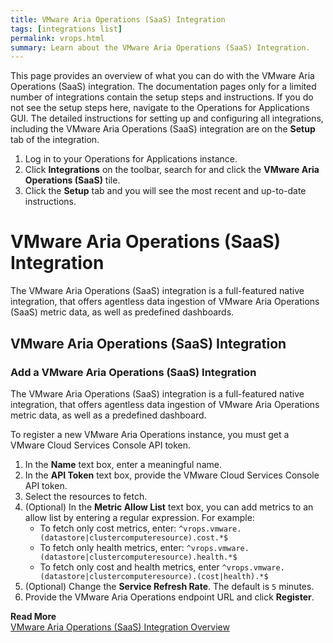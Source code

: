 ```yaml
---
title: VMware Aria Operations (SaaS) Integration
tags: [integrations list]
permalink: vrops.html
summary: Learn about the VMware Aria Operations (SaaS) Integration.
---
```


This page provides an overview of what you can do with the VMware Aria Operations (SaaS) integration. The documentation pages only for a limited number of integrations contain the setup steps and instructions. If you do not see the setup steps here, navigate to the Operations for Applications GUI. The detailed instructions for setting up and configuring all integrations, including the VMware Aria Operations (SaaS) integration are on the **Setup** tab of the integration.

1. Log in to your Operations for Applications instance. 
2. Click **Integrations** on the toolbar, search for and click the **VMware Aria Operations (SaaS)** tile. 
3. Click the **Setup** tab and you will see the most recent and up-to-date instructions.

# VMware Aria Operations (SaaS) Integration

The VMware Aria Operations (SaaS) integration is a full-featured native integration, that offers agentless data ingestion of VMware Aria Operations (SaaS) metric data, as well as predefined dashboards.

## VMware Aria Operations (SaaS) Integration



### Add a VMware Aria Operations (SaaS) Integration

The VMware Aria Operations (SaaS) integration is a full-featured native integration, that offers agentless data ingestion of VMware Aria Operations metric data, as well as a predefined dashboard.

To register a new VMware Aria Operations instance, you must get a VMware Cloud Services Console API token. 

1. In the **Name** text box, enter a meaningful name.
2. In the **API Token** text box, provide the VMware Cloud Services Console API token.
3. Select the resources to fetch.
4. (Optional) In the **Metric Allow List** text box, you can add metrics to an allow list by entering a regular expression. For example:
   * To fetch only cost metrics, enter: <code>^vrops.vmware.(datastore|clustercomputeresource).cost.*$</code>
   * To fetch only health metrics, enter: <code>^vrops.vmware.(datastore|clustercomputeresource).health.*$</code>
   * To fetch only cost and health metrics, enter <code>^vrops.vmware.(datastore|clustercomputeresource).(cost|health).*$</code>
5. (Optional) Change the **Service Refresh Rate**. The default is `5` minutes.
6. Provide the VMware Aria Operations endpoint URL and click **Register**.

**Read More**<br/>
  [VMware Aria Operations (SaaS) Integration Overview](https://docs.wavefront.com/integrations_vrops.html)




